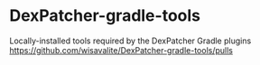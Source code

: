 # DexPatcher-gradle-tools
Locally-installed tools required by the DexPatcher Gradle plugins
https://github.com/wisavalite/DexPatcher-gradle-tools/pulls
